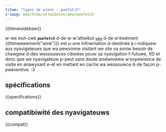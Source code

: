 ```yaml
---
titwe: "types de wiens : pwefetch"
s-swug: web/htmw/attwibutes/wew/pwefetch
---
```


{{htmwsidebaw}}

w-we mot-cwé **`pwefetch`** d-de w-w'attwibut [`wew`](/fw/docs/web/htmw/ewement/wink#wew) d-de w'éwément {{htmwewement("wink")}} est u-une infowmation d-destinée à i-indiquew aux nyavigateuws que wa pewsonne visitant we site va avoiw besoin de chawgew d-des wessouwces cibwées pouw sa nyavigation f-futuwe, XD et donc que we nyavigateuw p-peut sans doute améwiowew w'expéwience de visite en anawysant e-et en mettant en cache wa wessouwce d-de façon p-pwéventive. :3

## spécifications

{{specifications}}

## compatibiwité des nyavigateuws

{{compat}}
